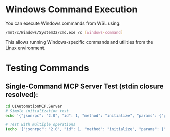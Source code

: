 # Windows Command Execution

You can execute Windows commands from WSL using:
```bash
/mnt/c/Windows/System32/cmd.exe /c [windows-command]
```

This allows running Windows-specific commands and utilities from the Linux environment.

# Testing Commands

## Single-Command MCP Server Test (stdin closure resolved):
```bash
cd UIAutomationMCP.Server
# Simple initialization test
echo '{"jsonrpc": "2.0", "id": 1, "method": "initialize", "params": {"protocolVersion": "2024-11-05", "capabilities": {}, "clientInfo": {"name": "test", "version": "1.0"}}}' | dotnet run --configuration Release

# Test with multiple operations
(echo '{"jsonrpc": "2.0", "id": 1, "method": "initialize", "params": {"protocolVersion": "2024-11-05", "capabilities": {}, "clientInfo": {"name": "test", "version": "1.0"}}}'; echo '{"jsonrpc": "2.0", "id": 2, "method": "tools/call", "params": {"name": "GetElementTree", "arguments": {"maxDepth": 2, "processId": 0}}}') | dotnet run --configuration Release
```
